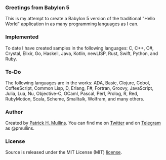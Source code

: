 ### Greetings from Babylon 5

This is my attempt to create a Babylon 5 version of the traditional "Hello World" application in as many programming languages as I can.

### Implemented

To date I have created samples in the following languages: C, C++, C#, Crystal, Elixir, Go, Haskell, Java, Kotlin, newLISP, Rust, Swift, Python, and Ruby.

### To-Do

The following languages are in the works: ADA, Basic, Clojure, Cobol, CoffeeScript, Common Lisp, D, Erlang, F#, Fortran, Groovy, JavaScript, Julia, Lua, Nu, Objective-C, OCaml, Pascal, Perl, Prolog, R, Red, RubyMotion, Scala, Scheme, Smalltalk, Wolfram, and many others.

### Author

Created by [Patrick H. Mullins](http://www.pmullins.net). You can find me on  [Twitter](https://twitter.com/phmullins) and on [Telegram](https://telegram.org/) as @pmullins.

### License

Source is released under the MIT License (MIT) [license](license.md).
